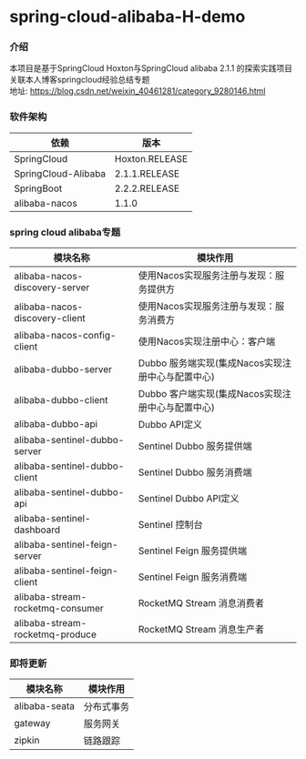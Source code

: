 # spring-cloud-alibaba-H-demo

### 介绍
本项目是基于SpringCloud Hoxton与SpringCloud alibaba 2.1.1 的探索实践项目  
关联本人博客springcloud经验总结专题  
地址: https://blog.csdn.net/weixin_40461281/category_9280146.html  

### 软件架构
| 依赖 | 版本 |
|---- | ---- |
| SpringCloud | Hoxton.RELEASE |
| SpringCloud-Alibaba | 2.1.1.RELEASE |
| SpringBoot | 2.2.2.RELEASE |
| alibaba-nacos | 1.1.0 |

### spring cloud alibaba专题  
| 模块名称 | 模块作用 |
|---- | ---- |
| alibaba-nacos-discovery-server | 使用Nacos实现服务注册与发现：服务提供方 |
| alibaba-nacos-discovery-client | 使用Nacos实现服务注册与发现：服务消费方 |
| alibaba-nacos-config-client | 使用Nacos实现注册中心：客户端 |
| alibaba-dubbo-server | Dubbo 服务端实现(集成Nacos实现注册中心与配置中心) |
| alibaba-dubbo-client | Dubbo 客户端实现(集成Nacos实现注册中心与配置中心) |
| alibaba-dubbo-api | Dubbo API定义 |
| alibaba-sentinel-dubbo-server | Sentinel Dubbo 服务提供端 |
| alibaba-sentinel-dubbo-client | Sentinel Dubbo 服务消费端 |
| alibaba-sentinel-dubbo-api | Sentinel Dubbo API定义 |
| alibaba-sentinel-dashboard | Sentinel 控制台 |
| alibaba-sentinel-feign-server | Sentinel Feign 服务提供端 |
| alibaba-sentinel-feign-client | Sentinel Feign 服务消费端 |
| alibaba-stream-rocketmq-consumer | RocketMQ Stream 消息消费者 |
| alibaba-stream-rocketmq-produce | RocketMQ Stream 消息生产者 |

### 即将更新 
| 模块名称 | 模块作用 |
|---- | ---- |
| alibaba-seata | 分布式事务 |
| gateway | 服务网关 |
| zipkin | 链路跟踪 |
